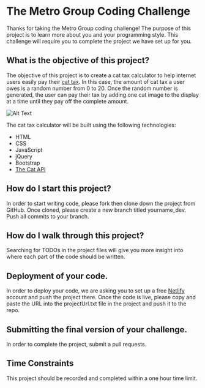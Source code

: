 # The Metro Group Coding Challenge

Thanks for taking the Metro Group coding challenge! The purpose of this project is to learn more about you and your programming style. This challenge will require you to complete the project we have set up for you.

## What is the objective of this project?

The objective of this project is to create a cat tax calculator to help internet users easily pay their [cat tax](https://www.dictionary.com/e/pop-culture/cat-tax/#:~:text=A%20cat%20tax%20is%20a,Meow!). In this case, the amount of cat tax a user owes is a random number from 0 to 20. Once the random number is generated, the user can pay their tax by adding one cat image to the display at a time until they pay off the complete amount. 

![Alt Text](https://media.giphy.com/media/H8F3S445GeckGgfiWh/giphy.gif)

The cat tax calculator will be built using the following technologies: 

* HTML
* CSS
* JavaScript
* jQuery 
* Bootstrap
* [The Cat API](https://api.thecatapi.com/v1/images/search)

## How do I start this project? 

In order to start writing code, please fork then clone down the project from GitHub. Once cloned, please create a new branch titled yourname_dev. Push all commits to your branch.  

## How do I walk through this project? 

Searching for TODOs in the project files will give you more insight into where each part of the code should be written. 

## Deployment of your code. 

In order to deploy your code, we are asking you to set up a free [Netlify](https://www.netlify.com/) account and push the project there. Once the code is live, please copy and paste the URL into the projectUrl.txt file in the project and push it to the repo. 

## Submitting the final version of your challenge. 

In order to complete the project, submit a pull requests. 

## Time Constraints

This project should be recorded and completed within a one hour time limit.  
